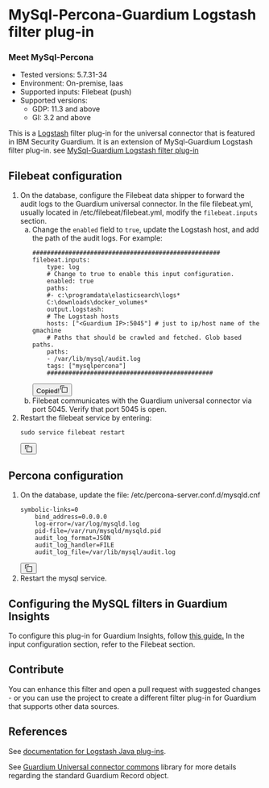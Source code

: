# MySql-Percona-Guardium Logstash filter plug-in
### Meet MySql-Percona
* Tested versions: 5.7.31-34
* Environment: On-premise, Iaas
* Supported inputs: Filebeat (push)
* Supported versions:
    * GDP: 11.3 and above
    * GI: 3.2 and above

This is a [Logstash](https://github.com/elastic/logstash) filter plug-in for the universal connector that is featured in IBM Security Guardium. 
It is an extension of MySql-Guardium Logstash filter plug-in. see [MySql-Guardium Logstash filter plug-in](https://github.ibm.com/Activity-Insights/universal-connectors/blob/master/filter-plugin/logstash-filter-mysql-guardium/README.md)
<div>
<section class="section" role="region" aria-labelledby="d27740e34" id="concept_unt_dlb_2nb__filebeat_cfg"><h2 class="sectiontitle bx--type-expressive-heading-04" id="d27740e34">Filebeat configuration</h2>

<ol class="bx--list--ordered--temporary">
<li class="bx--list__item">On the database, configure the Filebeat data shipper to forward the audit logs to the Guardium
universal connector. In the file <span class="ph filepath">filebeat.yml</span>, usually located in
<span class="ph filepath">/etc/filebeat/filebeat.yml</span>, modify the <code class="ph codeph">filebeat.inputs</code> section.<ol type="a" class="bx--list--ordered--temporary bx--list--nested">
<li class="bx--list__item">Change the <code class="ph codeph">enabled</code> field to <code class="ph codeph">true</code>, update the Logstash host,
and add the path of the audit logs. For
example:<div class="bx--snippet bx--snippet--multi bx--snippet--wraptext bx--snippet--expand"><div class="bx--snippet-container" tabindex="0" aria-label="Code snippet"><pre class="codeblock"><code class="language-plaintext hljs">#&zwnj;#&zwnj;#&zwnj;#&zwnj;#&zwnj;#&zwnj;#&zwnj;#&zwnj;#&zwnj;#&zwnj;#&zwnj;#&zwnj;#&zwnj;#&zwnj;#&zwnj;#&zwnj;#&zwnj;#&zwnj;#&zwnj;#&zwnj;#&zwnj;#&zwnj;#&zwnj;#&zwnj;#&zwnj;#&zwnj;#&zwnj;#&zwnj;#&zwnj;#&zwnj;#&zwnj;#&zwnj;#&zwnj;#&zwnj;#&zwnj;#&zwnj;#&zwnj;#&zwnj;#&zwnj;#&zwnj;#&zwnj;#&zwnj;#&zwnj;#&zwnj;#&zwnj;#&zwnj;#&zwnj;#&zwnj;#&zwnj;#&zwnj;#&zwnj;#&zwnj; filebeat.inputs:
    type: log
    #&zwnj; Change to true to enable this input configuration.
    enabled: true 
    paths:
    #&zwnj;- c:\programdata\elasticsearch\logs*
    C:\downloads\docker_volumes*
    output.logstash:
    #&zwnj; The Logstash hosts
    hosts: ["&lt;Guardium IP&gt;:5045"] #&zwnj; just to ip/host name of the gmachine
    # Paths that should be crawled and fetched. Glob based paths.
    paths: 
    - /var/lib/mysql/audit.log
    tags: ["mysqlpercona"] 
    #&zwnj;#&zwnj;#&zwnj;#&zwnj;#&zwnj;#&zwnj;#&zwnj;#&zwnj;#&zwnj;#&zwnj;#&zwnj;#&zwnj;#&zwnj;#&zwnj;#&zwnj;#&zwnj;#&zwnj;#&zwnj;#&zwnj;#&zwnj;#&zwnj;#&zwnj;#&zwnj;#&zwnj;#&zwnj;#&zwnj;#&zwnj;#&zwnj;#&zwnj;#&zwnj;#&zwnj;#&zwnj;#&zwnj;#&zwnj;#&zwnj;#&zwnj;#&zwnj;#&zwnj;#&zwnj;#&zwnj;#&zwnj;#&zwnj;#&zwnj;#&zwnj;#&zwnj;#
</code></pre></div><button data-copy-btn="" class="bx--copy-btn" aria-label="Copy to clipboard" title="Copy to clipboard" type="button" tabindex="0"><span class="bx--assistive-text bx--copy-btn__feedback">Copied!</span><svg focusable="false" preserveAspectRatio="xMidYMid meet" style="will-change: transform;" xmlns="http://www.w3.org/2000/svg" class="bx--snippet__icon" width="16" height="16" viewBox="0 0 16 16" aria-hidden="true"><path d="M14,5v9H5V5h9m0-1H5A1,1,0,0,0,4,5v9a1,1,0,0,0,1,1h9a1,1,0,0,0,1-1V5a1,1,0,0,0-1-1Z"></path><path d="M2,9H1V2A1,1,0,0,1,2,1H9V2H2Z"></path></svg>
      </button></div></li>

<li class="bx--list__item">Filebeat communicates with the Guardium universal connector via port 5045. Verify that port 5045
is open.</li>

</ol>
</li>

<li class="bx--list__item">Restart the filebeat service by
entering:<div class="bx--snippet bx--snippet--multi bx--snippet--wraptext bx--snippet--expand"><div class="bx--snippet-container" tabindex="0" aria-label="Code snippet"><pre class="codeblock"><code class="language-plaintext hljs">sudo service filebeat restart</code></pre></div><button data-copy-btn="" class="bx--copy-btn" aria-label="Copy to clipboard" title="Copy to clipboard" type="button" tabindex="0"><svg focusable="false" preserveAspectRatio="xMidYMid meet" style="will-change: transform;" xmlns="http://www.w3.org/2000/svg" class="bx--snippet__icon" width="16" height="16" viewBox="0 0 16 16" aria-hidden="true"><path d="M14,5v9H5V5h9m0-1H5A1,1,0,0,0,4,5v9a1,1,0,0,0,1,1h9a1,1,0,0,0,1-1V5a1,1,0,0,0-1-1Z"></path><path d="M2,9H1V2A1,1,0,0,1,2,1H9V2H2Z"></path></svg>
      </button></div></li>

</ol>

</section>
<section class="section" role="region" aria-labelledby="d27740e91"><h2 class="sectiontitle bx--type-expressive-heading-04" id="d27740e91">Percona configuration</h2>

<ol class="bx--list--ordered--temporary">
<li class="bx--list__item">On the database, update the file:
<span class="ph filepath">/etc/percona-server.conf.d/mysqld.cnf</span><div class="bx--snippet bx--snippet--multi bx--snippet--wraptext bx--snippet--expand"><div class="bx--snippet-container" tabindex="0" aria-label="Code snippet"><pre class="codeblock"><code class="language-plaintext hljs">symbolic-links=0
    bind_address=0.0.0.0
    log-error=/var/log/mysqld.log
    pid-file=/var/run/mysqld/mysqld.pid
    audit_log_format=JSON
    audit_log_handler=FILE
    audit_log_file=/var/lib/mysql/audit.log</code></pre></div><button data-copy-btn="" class="bx--copy-btn" aria-label="Copy to clipboard" title="Copy to clipboard" type="button" tabindex="0"><svg focusable="false" preserveAspectRatio="xMidYMid meet" style="will-change: transform;" xmlns="http://www.w3.org/2000/svg" class="bx--snippet__icon" width="16" height="16" viewBox="0 0 16 16" aria-hidden="true"><path d="M14,5v9H5V5h9m0-1H5A1,1,0,0,0,4,5v9a1,1,0,0,0,1,1h9a1,1,0,0,0,1-1V5a1,1,0,0,0-1-1Z"></path><path d="M2,9H1V2A1,1,0,0,1,2,1H9V2H2Z"></path></svg>
      </button></div></li>

<li class="bx--list__item">Restart the mysql service.</li>

</ol>

</section>
</div>

## Configuring the MySQL filters in Guardium Insights
To configure this plug-in for Guardium Insights, follow [this guide.](https://github.com/IBM/universal-connectors/blob/main/docs/UC_Configuration_GI.md)
In the input configuration section, refer to the Filebeat section.

## Contribute
You can enhance this filter and open a pull request with suggested changes - or you can use the project to create a different filter plug-in for Guardium that supports other data sources.

## References
See [documentation for Logstash Java plug-ins](https://www.elastic.co/guide/en/logstash/current/contributing-java-plugin.html).

See [Guardium Universal connector commons](https://www.github.com/IBM/guardium-universalconnector-commons) library for more details regarding the standard Guardium Record object.

